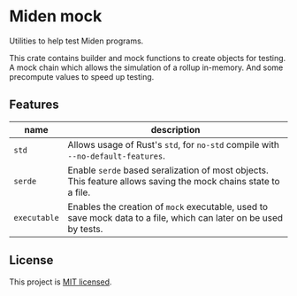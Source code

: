 # Miden mock

Utilities to help test Miden programs.

This crate contains builder and mock functions to create objects for testing. A
mock chain which allows the simulation of a rollup in-memory. And some precompute
values to speed up testing.

## Features

| name         | description                                                                                                       |
| ------------ | ----------------------------------------------------------------------------------------------------------------- |
| `std`        | Allows usage of Rust's `std`, for `no-std` compile with `--no-default-features`.                                  |
| `serde`      | Enable `serde` based seralization of most objects. This feature allows saving the mock chains state to a file.    |
| `executable` | Enables the creation of `mock` executable, used to save mock data to a file, which can later on be used by tests. |

## License

This project is [MIT licensed](../LICENSE).
